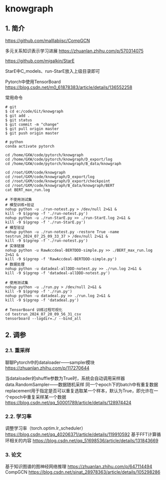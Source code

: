 # knowgraph 


## 1. 简介

https://github.com/malllabiisc/CompGCN

多元关系知识表示学习进展
https://zhuanlan.zhihu.com/p/570314075

https://github.com/migalkin/StarE

StarE中C_models、run-StarE放入上级目录即可

Pytorch中使用TensorBoard
https://blog.csdn.net/m0_61878383/article/details/136552258


常用命令
```
# git
$ cd e:/code/Git/knowgraph
$ git add .
$ git status
$ git commit -m "change"
$ git pull origin master
$ git push origin master

# python
conda activate pytorch

cd /home/GXW/code/pytorch/knowgraph
cd /home/GXW/code/pytorch/knowgraph/D_export/log
cd /home/GXW/code/pytorch/knowgraph/B_data/knowgraph

cd /root/GXM/code/knowgraph
cd /root/GXM/code/knowgraph/D_export/log
cd /root/GXM/code/knowgraph/D_export/checkpoint
cd /root/GXM/code/knowgraph/B_data/knowgraph/BERT
cat BERT_max_run.log

# 不使用测试集
# 模型训练+验证
nohup python -u ./run-notest.py > /dev/null 2>&1 &
kill -9 $(pgrep -f './run-notest.py')
nohup python -u ./run-StarE.py >> ./run-StarE.log 2>&1 &
kill -9 $(pgrep -f './run-StarE.py')
# 模型验证
nohup python -u ./run-notest.py -restore True -name testrun_2024_07_25_09_33_37 > /dev/null 2>&1 &
kill -9 $(pgrep -f './run-notest.py')
# 实体链接
nohup python -u RawAccdeal-BERTDDD-simple.py >> ./BERT_max_run.log 2>&1 &
kill -9 $(pgrep -f 'RawAccdeal-BERTDDD-simple.py')
# 数据处理
nohup python -u datadeal-allDDD-notest.py >> ./run.log 2>&1 &
kill -9 $(pgrep -f 'datadeal-allDDD-notest.py')

# 使用测试集
nohup python -u ./run.py > /dev/null 2>&1 &
kill -9 $(pgrep -f './run.py')
nohup python -u datadeal.py >> ./run.log 2>&1 &
kill -9 $(pgrep -f 'datadeal.py')

# TensorBoard 训练过程可视化
cd testrun_2024_07_20_09_56_31_csv
tensorboard --logdir=./ --bind_all
```

## 2. 调参

### 2.1. 重采样

聊聊Pytorch中的dataloader——sampler模块
https://zhuanlan.zhihu.com/p/117270644

当dataloader的shuffle参数为True时，系统会自动调用采样器data.RandomSampler——数据随机采样
同一个epoch下的batch中有重复数据
replacement用于指定是否可以重复选取某一个样本，默认为True，即允许在一个epoch中重复采样某一个数据
https://blog.csdn.net/qq_50001789/article/details/128974424

### 2.2. 学习率

调整学习率（torch.optim.lr_scheduler）
https://blog.csdn.net/qq_40206371/article/details/119910592
基于FFT计算循环相关的内容
https://blog.csdn.net/qq_51698536/article/details/131843669


### 3. 论文
基于知识图谱的图神经网络推理
https://zhuanlan.zhihu.com/p/647114494
CompGCN
https://blog.csdn.net/sinat_28978363/article/details/105298286